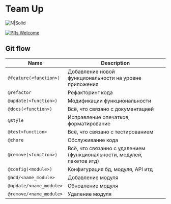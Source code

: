 # Team Up

![N|Solid](http://www.touchline3d.com/sites/default/files/styles/large/public/comingsoon_600x400.png?itok=urVKWPCz)    

[![PRs Welcome](https://img.shields.io/badge/PRs-welcome-brightgreen.svg?style=flat-square)](http://makeapullrequest.com)

## Git flow

| Name | Description |
| --- | --- |
| `@feature(<function>)` | Добавление новой функциональности на уровне приложения |
| `@refactor` | Рефакторинг кода |
| `@update(<function>)` | Модификации функциональности |
| `@docs(<function>)` | Всё, что связано с документацией |
| `@style` | Исправление опечатков, форматирование |
| `@test<function>` | Всё, что связано с тестированием |
| `@chore` | Обслуживание кода |
| `@remove(<function>)` | Всё, что связанно с удалением (функциональности, модулей, пакетов итд) |
| `@config(<module>)` | Конфигурация бд, модуля, API итд |
| `@add/<name_module>` | Добавление модуля |
| `@update/<name_module>` | Обновление модуля |
| `@remove/<name_module>` | Удаление модуля |